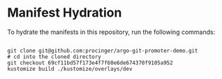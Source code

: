 
# Manifest Hydration

To hydrate the manifests in this repository, run the following commands:

```shell

git clone git@github.com:procinger/argo-git-promoter-demo.git
# cd into the cloned directory
git checkout 69cf11bd57f173e4f7f60e6de674370f9105a952
kustomize build ./kustomize/overlays/dev
```